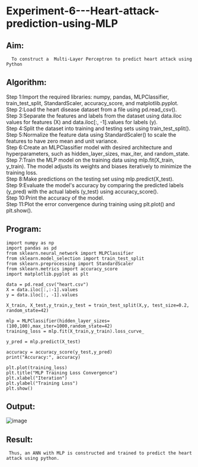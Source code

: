 # Experiment-6---Heart-attack-prediction-using-MLP
## Aim:
      To construct a  Multi-Layer Perceptron to predict heart attack using Python
## Algorithm:
Step 1:Import the required libraries: numpy, pandas, MLPClassifier, train_test_split, StandardScaler, accuracy_score, and matplotlib.pyplot.<br>
Step 2:Load the heart disease dataset from a file using pd.read_csv().<br>
Step 3:Separate the features and labels from the dataset using data.iloc values for features (X) and data.iloc[:, -1].values for labels (y).<br>
Step 4:Split the dataset into training and testing sets using train_test_split().<br>
Step 5:Normalize the feature data using StandardScaler() to scale the features to have zero mean and unit variance.<br>
Step 6:Create an MLPClassifier model with desired architecture and hyperparameters, such as hidden_layer_sizes, max_iter, and random_state.<br>
Step 7:Train the MLP model on the training data using mlp.fit(X_train, y_train). The model adjusts its weights and biases iteratively to minimize the training loss.<br>
Step 8:Make predictions on the testing set using mlp.predict(X_test).<br>
Step 9:Evaluate the model's accuracy by comparing the predicted labels (y_pred) with the actual labels (y_test) using accuracy_score().<br>
Step 10:Print the accuracy of the model.<br>
Step 11:Plot the error convergence during training using plt.plot() and plt.show().<br>

## Program:
```
import numpy as np
import pandas as pd
from sklearn.neural_network import MLPClassifier
from sklearn.model_selection import train_test_split
from sklearn.preprocessing import StandardScaler
from sklearn.metrics import accuracy_score
import matplotlib.pyplot as plt

data = pd.read_csv("heart.csv")
X = data.iloc[:,:-1].values
y = data.iloc[:, -1].values

X_train, X_test,y_train,y_test = train_test_split(X,y, test_size=0.2, random_state=42)

mlp = MLPClassifier(hidden_layer_sizes=(100,100),max_iter=1000,random_state=42)
training_loss = mlp.fit(X_train,y_train).loss_curve_

y_pred = mlp.predict(X_test)

accuracy = accuracy_score(y_test,y_pred)
print("Accuracy:", accuracy)

plt.plot(training_loss)
plt.title("MLP Training Loss Convergence")
plt.xlabel("Iteration")
plt.ylabel("Training Loss")
plt.show()
```



## Output:
![image](https://github.com/Jeswanth21001768/Experiment-6---Heart-attack-prediction-using-MLP/assets/94155480/6f90e020-6c3f-41f8-828e-559cda8ce545)


## Result:
     Thus, an ANN with MLP is constructed and trained to predict the heart attack using python.
